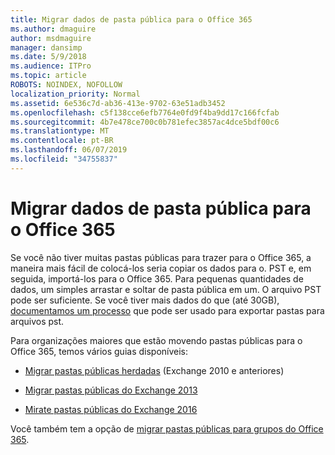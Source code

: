```yaml
---
title: Migrar dados de pasta pública para o Office 365
ms.author: dmaguire
author: msdmaguire
manager: dansimp
ms.date: 5/9/2018
ms.audience: ITPro
ms.topic: article
ROBOTS: NOINDEX, NOFOLLOW
localization_priority: Normal
ms.assetid: 6e536c7d-ab36-413e-9702-63e51adb3452
ms.openlocfilehash: c5f138cce6efb7764e0fd9f4ba9dd17c166fcfab
ms.sourcegitcommit: 4b7e478ce700c0b781efec3857ac4dce5bdf00c6
ms.translationtype: MT
ms.contentlocale: pt-BR
ms.lasthandoff: 06/07/2019
ms.locfileid: "34755837"
---
```

# <a name="migrate-public-folder-data-to-office-365"></a>Migrar dados de pasta pública para o Office 365

Se você não tiver muitas pastas públicas para trazer para o Office 365, a maneira mais fácil de colocá-los seria copiar os dados para o. PST e, em seguida, importá-los para o Office 365. Para pequenas quantidades de dados, um simples arrastar e soltar de pasta pública em um. O arquivo PST pode ser suficiente. Se você tiver mais dados do que (até 30GB), [documentamos um processo](https://technet.microsoft.com/library/dn874017%28v=exchg.150%29.aspx) que pode ser usado para exportar pastas para arquivos pst. 
  
Para organizações maiores que estão movendo pastas públicas para o Office 365, temos vários guias disponíveis:
  
- [Migrar pastas públicas herdadas](https://technet.microsoft.com/library/dn874017%28v=exchg.150%29.aspx) (Exchange 2010 e anteriores) 
    
- [Migrar pastas públicas do Exchange 2013](https://technet.microsoft.com/library/mt798260%28v=exchg.150%29.aspx)
    
- [Mirate pastas públicas do Exchange 2016](https://technet.microsoft.com/library/mt798260%28v=exchg.160%29.aspx)
    
Você também tem a opção de [migrar pastas públicas para grupos do Office 365](https://technet.microsoft.com/library/mt843872%28v=exchg.150%29.aspx).
  

